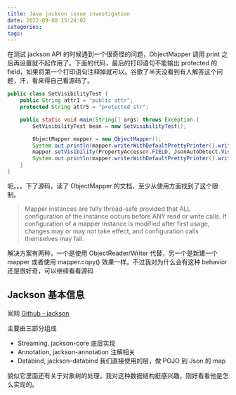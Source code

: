 ```yaml
---
title: Java jackson issue investigation
date: 2022-09-08 15:24:02
categories:
tags:
---
```


在测试 jackson API 的时候遇到一个很奇怪的问题，ObjectMapper 调用 print 之后再设置就不起作用了。下面的代码，最后的打印语句不能输出 protected 的 field，如果将第一个打印语句注释掉就可以。谷歌了半天没看到有人解答这个问题，汗，看来得自己看源码了。

```java
public class SetVisibilityTest {
    public String attr1 = "public attr";
    protected String attr5 = "protected str";

    public static void main(String[] args) throws Exception {
        SetVisibilityTest bean = new SetVisibilityTest();

        ObjectMapper mapper = new ObjectMapper();
        System.out.println(mapper.writerWithDefaultPrettyPrinter().writeValueAsString(bean));
        mapper.setVisibility(PropertyAccessor.FIELD, JsonAutoDetect.Visibility.ANY);
        System.out.println(mapper.writerWithDefaultPrettyPrinter().writeValueAsString(bean));
    }
}
```

呃。。。下了源码，读了 ObjectMapper 的文档，至少从使用方面找到了这个限制。

> Mapper instances are fully thread-safe provided that ALL configuration of the
> instance occurs before ANY read or write calls. If configuration of a mapper instance
> is modified after first usage, changes may or may not take effect, and configuration
> calls themselves may fail.

解决方案有两种，一个是使用 ObjectReader/Writer 代替，另一个是新建一个 mapper 或者使用 mapper.copy() 效果一样。不过我对为什么会有这种 behavior 还是很好奇，可以继续看看源码

## Jackson 基本信息

官网 [Github - jackson](https://github.com/FasterXML/jackson)

主要由三部分组成

* Streaming, jackson-core 底层实现
* Annotation, jackson-annotation 注解相关
* Databind, jackson-databind 我们直接使用的层，做 POJO 到 Json 的 map

貌似它里面还有关于对象树的处理，我对这种数据结构挺感兴趣，刚好看看他是怎么实现的。